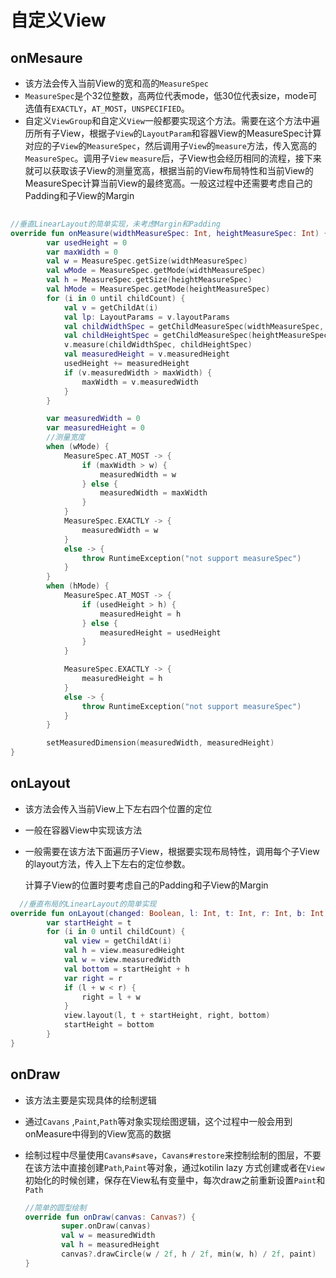 # 自定义View

## onMesaure

* 该方法会传入当前View的宽和高的`MeasureSpec`
* `MeasureSpec`是个32位整数，高两位代表mode，低30位代表size，mode可选值有`EXACTLY`，`AT_MOST`，`UNSPECIFIED`。
* 自定义`ViewGroup`和自定义`View`一般都要实现这个方法。需要在这个方法中遍历所有子View，根据子`View`的`LayoutParam`和容器View的MeasureSpec计算对应的子`View`的`MeasureSpec`，然后调用子`View`的`measure`方法，传入宽高的`MeasureSpec`。调用子`View` `measure`后，子View也会经历相同的流程，接下来就可以获取该子View的测量宽高，根据当前的View布局特性和当前View的MeasureSpec计算当前View的最终宽高。一般这过程中还需要考虑自己的Padding和子View的Margin

```kotlin
    
//垂直LinearLayout的简单实现，未考虑Margin和Padding
override fun onMeasure(widthMeasureSpec: Int, heightMeasureSpec: Int) {
        var usedHeight = 0
        var maxWidth = 0
        val w = MeasureSpec.getSize(widthMeasureSpec)
        val wMode = MeasureSpec.getMode(widthMeasureSpec)
        val h = MeasureSpec.getSize(heightMeasureSpec)
        val hMode = MeasureSpec.getMode(heightMeasureSpec)
        for (i in 0 until childCount) {
            val v = getChildAt(i)
            val lp: LayoutParams = v.layoutParams
            val childWidthSpec = getChildMeasureSpec(widthMeasureSpec, 0, lp.width)
            val childHeightSpec = getChildMeasureSpec(heightMeasureSpec, usedHeight, lp.height)
            v.measure(childWidthSpec, childHeightSpec)
            val measuredHeight = v.measuredHeight
            usedHeight += measuredHeight
            if (v.measuredWidth > maxWidth) {
                maxWidth = v.measuredWidth
            }
        }

        var measuredWidth = 0
        var measuredHeight = 0
        //测量宽度
        when (wMode) {
            MeasureSpec.AT_MOST -> {
                if (maxWidth > w) {
                    measuredWidth = w
                } else {
                    measuredWidth = maxWidth
                }
            }
            MeasureSpec.EXACTLY -> {
                measuredWidth = w
            }
            else -> {
                throw RuntimeException("not support measureSpec")
            }
        }
        when (hMode) {
            MeasureSpec.AT_MOST -> {
                if (usedHeight > h) {
                    measuredHeight = h
                } else {
                    measuredHeight = usedHeight
                }
            }

            MeasureSpec.EXACTLY -> {
                measuredHeight = h
            }
            else -> {
                throw RuntimeException("not support measureSpec")
            }
        }

        setMeasuredDimension(measuredWidth, measuredHeight)
}

```



## onLayout

* 该方法会传入当前View上下左右四个位置的定位

* 一般在容器View中实现该方法

* 一般需要在该方法下面遍历子View，根据要实现布局特性，调用每个子View的layout方法，传入上下左右的定位参数。

  计算子View的位置时要考虑自己的Padding和子View的Margin

```kotlin
  //垂直布局的LinearLayout的简单实现
override fun onLayout(changed: Boolean, l: Int, t: Int, r: Int, b: Int) {
        var startHeight = t
        for (i in 0 until childCount) {
            val view = getChildAt(i)
            val h = view.measuredHeight
            val w = view.measuredWidth
            val bottom = startHeight + h
            var right = r
            if (l + w < r) {
                right = l + w
            }
            view.layout(l, t + startHeight, right, bottom)
            startHeight = bottom
        }
}
```



## onDraw

* 该方法主要是实现具体的绘制逻辑

* 通过`Cavans` ,`Paint`,`Path`等对象实现绘图逻辑，这个过程中一般会用到onMeasure中得到的View宽高的数据

* 绘制过程中尽量使用`Cavans#save`，`Cavans#restore`来控制绘制的图层，不要在该方法中直接创建`Path`,`Paint`等对象，通过kotilin lazy 方式创建或者在`View`初始化的时候创建，保存在View私有变量中，每次draw之前重新设置`Paint`和`Path`

  ````kotlin
  //简单的圆型绘制
  override fun onDraw(canvas: Canvas?) {
          super.onDraw(canvas)
          val w = measuredWidth
          val h = measuredHeight
          canvas?.drawCircle(w / 2f, h / 2f, min(w, h) / 2f, paint)
  }
  ````

  